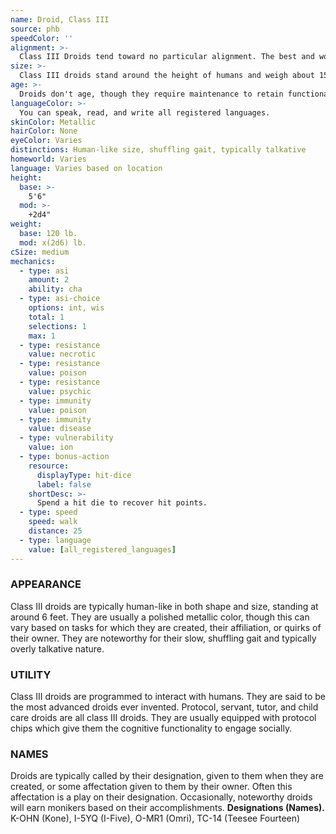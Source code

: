 ```yaml
---
name: Droid, Class III
source: phb
speedColor: ''
alignment: >-
  Class III Droids tend toward no particular alignment. The best and worst are found among them.
size: >-
  Class III droids stand around the height of humans and weigh about 150 lbs. Regardless of your position in that range, your size is Medium.
age: >-
  Droids don't age, though they require maintenance to retain functionality.
languageColor: >-
  You can speak, read, and write all registered languages.
skinColor: Metallic
hairColor: None
eyeColor: Varies
distinctions: Human-like size, shuffling gait, typically talkative
homeworld: Varies
language: Varies based on location
height:
  base: >-
    5'6"
  mod: >-
    +2d4"
weight:
  base: 120 lb.
  mod: x(2d6) lb.
cSize: medium
mechanics:
  - type: asi
    amount: 2
    ability: cha
  - type: asi-choice
    options: int, wis
    total: 1
    selections: 1
    max: 1
  - type: resistance
    value: necrotic
  - type: resistance
    value: poison
  - type: resistance
    value: psychic
  - type: immunity
    value: poison
  - type: immunity
    value: disease
  - type: vulnerability
    value: ion
  - type: bonus-action
    resource:
      displayType: hit-dice
      label: false
    shortDesc: >-
      Spend a hit die to recover hit points.
  - type: speed
    speed: walk
    distance: 25
  - type: language
    value: [all_registered_languages]
---
```


### APPEARANCE
Class III droids are typically human-like in both shape and size, standing at around 6 feet. They are usually a polished metallic color, though this can vary based on tasks for which they are created, their affiliation, or quirks of their owner. They are noteworthy for their slow, shuffling gait and typically overly talkative nature.

### UTILITY
Class III droids are programmed to interact with humans. They are said to be the most advanced droids ever invented. Protocol, servant, tutor, and child care droids are all class III droids. They are usually equipped with protocol chips which give them the cognitive functionality to engage socially.

### NAMES
Droids are typically called by their designation, given to them when they are created, or some affectation given to them by their owner. Often this affectation is a play on their designation. Occasionally, noteworthy droids will earn monikers based on their accomplishments.
__Designations (Names).__ K-OHN (Kone), I-5YQ (I-Five), O-MR1 (Omri), TC-14 (Teesee Fourteen)
